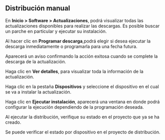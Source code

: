 ## Distribución manual 
En **Inicio &gt; Software &gt; Actualizaciones**, podrá visualizar todas las actualizaciones disponibles para realizar las descargas. Es posible buscar un parche en particular y ejecutar su instalación.

Al hacer clic en **Programar descarga**,podrá elegir si desea ejecutar la descarga inmediatamente o programarla para una fecha futura.

Aparecerá un aviso confirmando la acción exitosa cuando se complete la descarga de la actualización.

Haga clic en **Ver detalles**, para visualizar toda la información de la actualización.

Haga clic en la pestaña **Dispositivos** y seleccione el dispositivo en el cual se va a instalar la actualización.

Haga clic en **Ejecutar instalación**, aparecerá una ventana en donde podrá configurar la ejecución dependiendo de la programación deseada.

Al ejecutar la distribución, verifique su estado en el proyecto que ya se ha creado.

Se puede verificar el estado por dispositivo en el proyecto de distribución.
